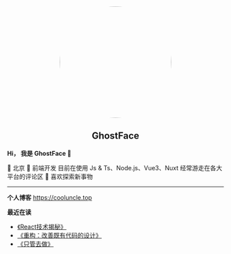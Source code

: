 <div style="width: 100%;">
  <img style="height:auto; margin:0 auto; display: block;  border-radius: 130px" alt="" src="https://avatars.githubusercontent.com/u/56485033?v=4" width="260" height="260" >
  <h2 style="text-align: center">GhostFace</h2>
</div>

**Hi， 我是 GhostFace 🤡**


🏢 北京
👴 前端开发
目前在使用 Js & Ts、Node.js、Vue3、Nuxt 
经常游走在各大平台的评论区 👻
喜欢探索新事物
<hr>

**个人博客**
https://cooluncle.top

**最近在读**
* [《React技术揭秘》](https://react.iamkasong.com/)
* [《重构：改善既有代码的设计》](https://weread.qq.com/web/bookDetail/2ed32e60811e3a304g014c02)
* [《只管去做》](https://weread.qq.com/web/bookDetail/45f32420726172d145ff822)



